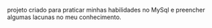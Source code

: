 projeto criado para praticar minhas habilidades no MySql e preencher algumas lacunas no meu conhecimento.
